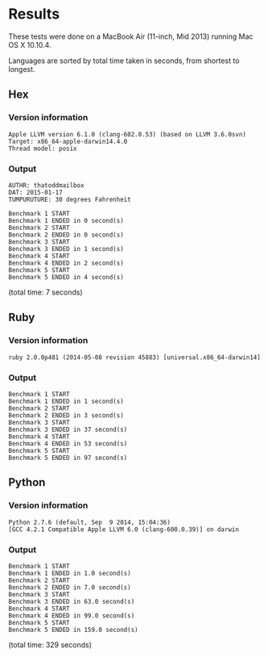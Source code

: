 # Results
These tests were done on a MacBook Air (11-inch, Mid 2013) running Mac OS X 10.10.4.

Languages are sorted by total time taken in seconds, from shortest to longest.

## Hex
### Version information
```
Apple LLVM version 6.1.0 (clang-602.0.53) (based on LLVM 3.6.0svn)
Target: x86_64-apple-darwin14.4.0
Thread model: posix
```

### Output
```
AUTHR: thatoddmailbox
DAT: 2015-01-17
TUMPURUTURE: 30 degrees Fahrenheit

Benchmark 1 START
Benchmark 1 ENDED in 0 second(s)
Benchmark 2 START
Benchmark 2 ENDED in 0 second(s)
Benchmark 3 START
Benchmark 3 ENDED in 1 second(s)
Benchmark 4 START
Benchmark 4 ENDED in 2 second(s)
Benchmark 5 START
Benchmark 5 ENDED in 4 second(s)
```
(total time: 7 seconds)

## Ruby
### Version information
```
ruby 2.0.0p481 (2014-05-08 revision 45883) [universal.x86_64-darwin14]
```

### Output
```
Benchmark 1 START
Benchmark 1 ENDED in 1 second(s)
Benchmark 2 START
Benchmark 2 ENDED in 3 second(s)
Benchmark 3 START
Benchmark 3 ENDED in 37 second(s)
Benchmark 4 START
Benchmark 4 ENDED in 53 second(s)
Benchmark 5 START
Benchmark 5 ENDED in 97 second(s)
```

## Python
### Version information
```
Python 2.7.6 (default, Sep  9 2014, 15:04:36)
[GCC 4.2.1 Compatible Apple LLVM 6.0 (clang-600.0.39)] on darwin
```

### Output
```
Benchmark 1 START
Benchmark 1 ENDED in 1.0 second(s)
Benchmark 2 START
Benchmark 2 ENDED in 7.0 second(s)
Benchmark 3 START
Benchmark 3 ENDED in 63.0 second(s)
Benchmark 4 START
Benchmark 4 ENDED in 99.0 second(s)
Benchmark 5 START
Benchmark 5 ENDED in 159.0 second(s)
```
(total time: 329 seconds)
